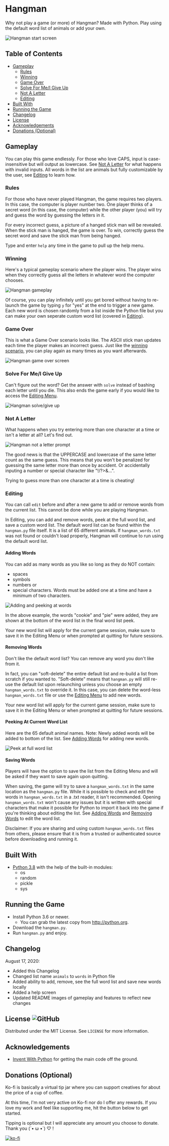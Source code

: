 # Hangman
Why not play a game (or more) of Hangman? Made with Python. Play using the default word list of animals or add your own.

![Hangman start screen](demo_images/start_screen.gif)

## Table of Contents
- [Gameplay](#Gameplay)
    - [Rules](#Rules)
    - [Winning](#Winning)
    - [Game Over](#Game-Over)
    - [Solve For Me/I Give Up](#Solve-For-Me/I-Give-Up)
    - [Not A Letter](#Not-A-Letter)
    - [Editing](#Editing)
- [Built With](#Built-With)
- [Running the Game](#Running-the-Game)
- [Changelog](#Changelog)
- [License](#License)
- [Acknowledgements](#Acknowledgements)
- [Donations (Optional)](#Donations-(Optional))

## Gameplay
You can play this game endlessly. For those who love CAPS, input is case-insensitive but will output as lowercase. See [Not A Letter](#Not-A-Letter) for what happens with invalid inputs. All words in the list are animals but fully customizable by the user, see [Editing](#Editing) to learn how.

### Rules
For those who have never played Hangman, the game requires two players. In this case, the computer is player number two. One player thinks of a secret word (in this case, the computer) while the other player (you) will try and guess the word by guessing the letters in it.

For every incorrect guess, a picture of a hanged stick man will be revealed. When the stick man is hanged, the game is over. To win, correctly guess the secret word and save the stick man from being hanged.

Type and enter `help` any time in the game to pull up the help menu.

### Winning
Here's a typical gameplay scenario where the player wins. The player wins when they correctly guess all the letters in whatever word the computer chooses.

![Hangman gameplay](demo_images/win.gif)

Of course, you can play infinitely until you get bored without having to re-launch the game by typing `y` for "yes" at the end to trigger a new game. Each new word is chosen randomly from a list inside the Python file but you can make your own seperate custom word list (covered in [Editing](#Editing)).

### Game Over
This is what a Game Over scenario looks like. The ASCII stick man updates each time the player makes an incorrect guess. Just like the [winning scenario](#Winning), you can play again as many times as you want afterwards.

![Hangman game over screen](demo_images/lose.gif)

### Solve For Me/I Give Up
Can't figure out the word? Get the answer with `solve` instead of bashing each letter until you die. This also ends the game early if you would like to access the [Editing Menu](#Editing).

![Hangman solve/give up](demo_images/solve.gif)

### Not A Letter
What happens when you try entering more than one character at a time or isn't a letter at all? Let's find out.

![Hangman not a letter prompt](demo_images/notaletter.gif)

The good news is that the UPPERCASE and lowercase of the same letter count as the same guess. This means that you won't be penalized for guessing the same letter more than once by accident. Or accidentally inputing a number or special character like "!/?>&...".

Trying to guess more than one character at a time is cheating!

### Editing
You can call `edit` before and after a new game to add or remove words from the current list. This cannot be done while you are playing Hangman.

In Editing, you can add and remove words, peek at the full word list, and save a custom word list. The default word list can be found within the `hangman.py` file itself. It is a list of 65 different animals. If `hangman_words.txt` was not found or couldn't load properly, Hangman will continue to run using the default word list.

#### Adding Words
You can add as many words as you like so long as they do NOT contain:
- spaces
- symbols
- numbers or
- special characters.
Words must be added one at a time and have a minimum of two characters.

![Adding and peeking at words](demo_images/adding_words.gif)

In the above example, the words "cookie" and "pie" were added, they are shown at the bottom of the word list in the final word list peek.

Your new word list will apply for the current game session, make sure to save it in the Editing Menu or when prompted at quitting for future sessions.

#### Removing Words
Don't like the default word list? You can remove any word you don't like from it.

In fact, you can "soft-delete" the entire default list and re-build a list from scratch if you wanted to. "Soft-delete" means that `hangman.py` will still re-use the default list upon relaunching unless you choose an empty `hangman_words.txt` to override it. In this case, you can delete the word-less `hangman_words.txt` file or use the [Editing Menu](#Editing) to add new words.

Your new word list will apply for the current game session, make sure to save it in the Editing Menu or when prompted at quitting for future sessions.

#### Peeking At Current Word List
Here are the 65 default animal names. Note: Newly added words will be added to bottom of the list. See [Adding Words](#Adding-Words) for adding new words.

![Peek at full word list](demo_images/peek.png)

#### Saving Words
Players will have the option to save the list from the Editing Menu and will be asked if they want to save again upon quitting.

When saving, the game will try to save a `hangman_words.txt` in the same location as the `hangman.py` file. While it is possible to check and edit the words in `hangman_words.txt` in a .txt reader, it isn't recommended. Opening `hangman_words.txt` won't cause any issues but it is written with special characters that make it possible for Python to import it back into the game if you're thinking about editing the list. See [Adding Words](#Adding-Words) and [Removing Words](#Removing-Words) to edit the word list.

Disclaimer: If you are sharing and using custom `hangman_words.txt` files from others, please ensure that it is from a trusted or authenticated source before downloading and running it.

## Built With
- [Python 3.8](python.org) with the help of the built-in modules:
    - os
    - random
    - pickle
    - sys

## Running the Game
- Install Python 3.6 or newer.
    - You can grab the latest copy from http://python.org.
- Download the `hangman.py`.
- Run `hangman.py` and enjoy.

## Changelog
August 17, 2020:
- Added this Changelog
- Changed list name `animals` to `words` in Python file
- Added ability to add, remove, see the full word list and save new words locally
- Added a help screen
- Updated README images of gameplay and features to reflect new changes

## License ![GitHub](https://img.shields.io/github/license/BambooKoi/Hangman)
Distributed under the MIT License. See `LICENSE` for more information.

## Acknowledgements
- [Invent With Python](https://inventwithpython.com/invent4thed/chapter8.html) for getting the main code off the ground.

## Donations (Optional)
Ko-fi is basically a virtual tip jar where you can support creatives for about the price of a cup of coffee.

At this time, I'm not very active on Ko-fi nor do I offer any rewards. If you love my work and feel like supporting me, hit the button below to get started.

Tipping is optional but I will appreciate any amount you choose to donate. Thank you (´• ω •`) ♡ !

[![ko-fi](https://www.ko-fi.com/img/githubbutton_sm.svg)](https://ko-fi.com/I2I77G74)
